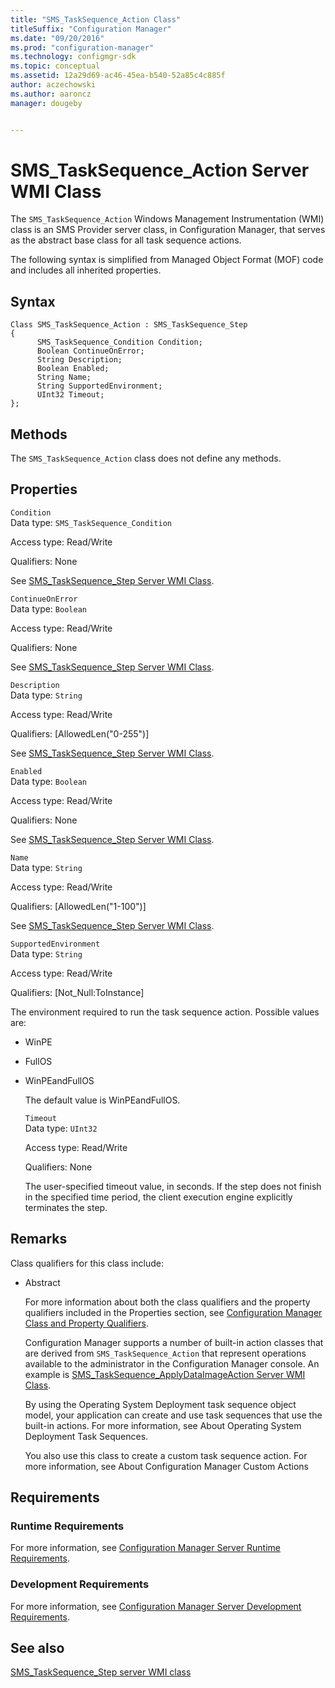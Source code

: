 ```yaml
---
title: "SMS_TaskSequence_Action Class"
titleSuffix: "Configuration Manager"
ms.date: "09/20/2016"
ms.prod: "configuration-manager"
ms.technology: configmgr-sdk
ms.topic: conceptual
ms.assetid: 12a29d69-ac46-45ea-b540-52a85c4c885f
author: aczechowski
ms.author: aaroncz
manager: dougeby


---
```

# SMS_TaskSequence_Action Server WMI Class
The `SMS_TaskSequence_Action` Windows Management Instrumentation (WMI) class is an SMS Provider server class, in Configuration Manager, that serves as the abstract base class for all task sequence actions.  

 The following syntax is simplified from Managed Object Format (MOF) code and includes all inherited properties.  

## Syntax  

```  
Class SMS_TaskSequence_Action : SMS_TaskSequence_Step  
{  
      SMS_TaskSequence_Condition Condition;  
      Boolean ContinueOnError;  
      String Description;  
      Boolean Enabled;  
      String Name;  
      String SupportedEnvironment;  
      UInt32 Timeout;  
};  
```  

## Methods  
 The `SMS_TaskSequence_Action` class does not define any methods.  

## Properties  
 `Condition`  
 Data type: `SMS_TaskSequence_Condition`  

 Access type: Read/Write  

 Qualifiers: None  

 See [SMS_TaskSequence_Step Server WMI Class](../../../develop/reference/osd/sms_tasksequence_step-server-wmi-class.md).  

 `ContinueOnError`  
 Data type: `Boolean`  

 Access type: Read/Write  

 Qualifiers: None  

 See [SMS_TaskSequence_Step Server WMI Class](../../../develop/reference/osd/sms_tasksequence_step-server-wmi-class.md).  

 `Description`  
 Data type: `String`  

 Access type: Read/Write  

 Qualifiers: [AllowedLen("0-255")]  

 See [SMS_TaskSequence_Step Server WMI Class](../../../develop/reference/osd/sms_tasksequence_step-server-wmi-class.md).  

 `Enabled`  
 Data type: `Boolean`  

 Access type: Read/Write  

 Qualifiers: None  

 See [SMS_TaskSequence_Step Server WMI Class](../../../develop/reference/osd/sms_tasksequence_step-server-wmi-class.md).  

 `Name`  
 Data type: `String`  

 Access type: Read/Write  

 Qualifiers: [AllowedLen("1-100")]  

 See [SMS_TaskSequence_Step Server WMI Class](../../../develop/reference/osd/sms_tasksequence_step-server-wmi-class.md).  

 `SupportedEnvironment`  
 Data type: `String`  

 Access type: Read/Write  

 Qualifiers: [Not_Null:ToInstance]  

 The environment required to run the task sequence action. Possible values are:  

- WinPE  

- FullOS  

- WinPEandFullOS  

  The default value is WinPEandFullOS.  

  `Timeout`  
  Data type: `UInt32`  

  Access type: Read/Write  

  Qualifiers: None  

  The user-specified timeout value, in seconds. If the step does not finish in the specified time period, the client execution engine explicitly terminates the step.  

## Remarks  
 Class qualifiers for this class include:  

- Abstract  

  For more information about both the class qualifiers and the property qualifiers included in the Properties section, see [Configuration Manager Class and Property Qualifiers](../../../develop/reference/misc/class-and-property-qualifiers.md).  

  Configuration Manager supports a number of built-in action classes that are derived from `SMS_TaskSequence_Action` that represent operations available to the administrator in the Configuration Manager console. An example is [SMS_TaskSequence_ApplyDataImageAction Server WMI Class](../../../develop/reference/osd/sms_tasksequence_applydataimageaction-server-wmi-class.md).  

  By using the Operating System Deployment task sequence object model, your application can create and use task sequences that use the built-in actions. For more information, see About Operating System Deployment Task Sequences.  

  You also use this class to create a custom task sequence action. For more information, see About Configuration Manager Custom Actions  

## Requirements  

### Runtime Requirements  
 For more information, see [Configuration Manager Server Runtime Requirements](../../../develop/core/reqs/server-runtime-requirements.md).  

### Development Requirements  
 For more information, see [Configuration Manager Server Development Requirements](../../../develop/core/reqs/server-development-requirements.md).  

## See also

[SMS_TaskSequence_Step server WMI class](sms_tasksequence_step-server-wmi-class.md)
